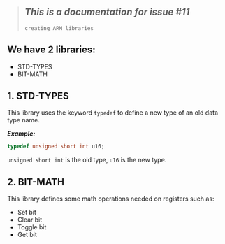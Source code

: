 > ## ***This is a documentation for issue #11***  
> `creating ARM libraries`  

## We have 2 libraries:
- STD-TYPES
- BIT-MATH  

## 1. STD-TYPES
This library uses the keyword `typedef` to define a new type of an old data type name.  

***Example:*** 
```C 
typedef unsigned short int u16;
```
`unsigned short int` is the old type, `u16` is the new type.

## 2. BIT-MATH
This library defines some math operations needed on registers such as:
- Set bit
- Clear bit
- Toggle bit
- Get bit